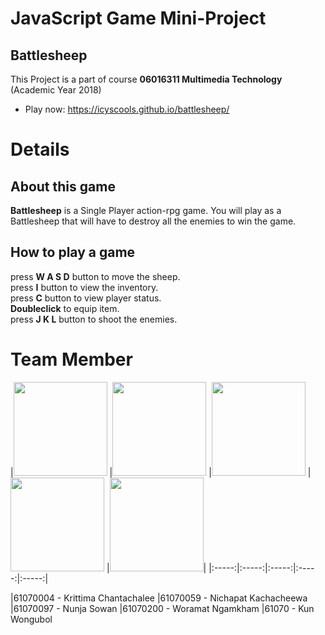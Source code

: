 # JavaScript Game Mini-Project
## Battlesheep
This Project is a part of course __06016311 Multimedia Technology__ (Academic Year 2018)
   * Play now: https://icyscools.github.io/battlesheep/

# Details
## About this game
__Battlesheep__ is a Single Player action-rpg game. You will play as a Battlesheep that will have to destroy all the enemies to win the game.
## How to play a game
press __W A S D__ button to move the sheep.<br />
press __I__ button to view the inventory.<br />
press __C__ button to view player status.<br />
__Doubleclick__ to equip item.<br />
press __J K L__ button to shoot the enemies.

# Team Member
|<img src="/sheepy-adventure/mb/syn.jpg" width="150px" height="150px">
|<img src="/sheepy-adventure/mb/pang.jpg" width="150px" height="150px">
|<img src="/sheepy-adventure/mb/sow.jpg" width="150px" height="150px">
|<img src="/sheepy-adventure/mb/icys.jpg" width="150px" height="150px">
|<img src="/sheepy-adventure/mb/kun.jpg" width="150px" height="150px">|
|:-----:|:-----:|:-----:|:-----:|:-----:|

|61070004 - Krittima Chantachalee
|61070059 - Nichapat Kachacheewa
|61070097 - Nunja Sowan
|61070200 - Woramat Ngamkham
|61070 - Kun Wongubol